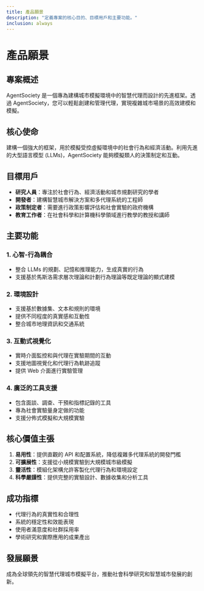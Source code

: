 ```yaml
---
title: 產品願景
description: "定義專案的核心目的、目標用戶和主要功能。"
inclusion: always
---
```


# 產品願景

## 專案概述

AgentSociety 是一個專為建構城市模擬環境中的智慧代理而設計的先進框架。透過 AgentSociety，您可以輕鬆創建和管理代理，實現複雜城市場景的高效建模和模擬。

## 核心使命

建構一個強大的框架，用於模擬受控虛擬環境中的社會行為和經濟活動。利用先進的大型語言模型 (LLMs)，AgentSociety 能夠模擬類人的決策制定和互動。

## 目標用戶

- **研究人員**：專注於社會行為、經濟活動和城市規劃研究的學者
- **開發者**：建構智慧城市解決方案和多代理系統的工程師
- **政策制定者**：需要進行政策影響評估和社會實驗的政府機構
- **教育工作者**：在社會科學和計算機科學領域進行教學的教授和講師

## 主要功能

### 1. 心智-行為耦合
- 整合 LLMs 的規劃、記憶和推理能力，生成真實的行為
- 支援基於馬斯洛需求層次理論和計劃行為理論等既定理論的顯式建模

### 2. 環境設計
- 支援基於數據集、文本和規則的環境
- 提供不同程度的真實感和互動性
- 整合城市地理資訊和交通系統

### 3. 互動式視覺化
- 實時介面監控和與代理在實驗期間的互動
- 支援地圖視覺化和代理行為軌跡追蹤
- 提供 Web 介面進行實驗管理

### 4. 廣泛的工具支援
- 包含面談、調查、干預和指標記錄的工具
- 專為社會實驗量身定做的功能
- 支援分佈式模擬和大規模實驗

## 核心價值主張

1. **易用性**：提供直觀的 API 和配置系統，降低複雜多代理系統的開發門檻
2. **可擴展性**：支援從小規模實驗到大規模城市級模擬
3. **靈活性**：模組化架構允許客製化代理行為和環境設定
4. **科學嚴謹性**：提供完整的實驗設計、數據收集和分析工具

## 成功指標

- 代理行為的真實性和合理性
- 系統的穩定性和效能表現
- 使用者滿意度和社群採用率
- 學術研究和實際應用的成果產出

## 發展願景

成為全球領先的智慧代理城市模擬平台，推動社會科學研究和智慧城市發展的創新。